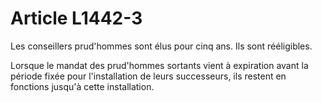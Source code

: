 # Article L1442-3

Les conseillers prud'hommes sont élus pour cinq ans. Ils sont rééligibles.

Lorsque le mandat des prud'hommes sortants vient à expiration avant la période fixée pour l'installation de leurs successeurs, ils restent en fonctions jusqu'à cette installation.